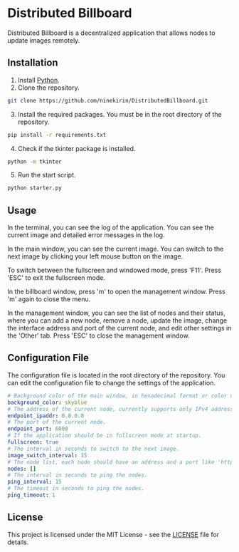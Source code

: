 # Distributed Billboard

Distributed Billboard is a decentralized application that allows nodes to update images remotely.

## Installation

1. Install [Python](https://www.python.org/downloads/).
2. Clone the repository.

```bash
git clone https://github.com/ninekirin/DistributedBillboard.git
```

3. Install the required packages. You must be in the root directory of the repository.

```bash
pip install -r requirements.txt
```

4. Check if the tkinter package is installed.

```bash
python -m tkinter
```

5. Run the start script.

```bash
python starter.py
```

## Usage

In the terminal, you can see the log of the application. You can see the current image and detailed error messages in the log.

In the main window, you can see the current image. You can switch to the next image by clicking your left mouse button on the image.

To switch between the fullscreen and windowed mode, press 'F11'. Press 'ESC' to exit the fullscreen mode.

In the billboard window, press 'm' to open the management window. Press 'm' again to close the menu.

In the management window, you can see the list of nodes and their status, where you can add a new node, remove a node, update the image, change the interface address and port of the current node, and edit other settings in the 'Other' tab. Press 'ESC' to close the management window.

## Configuration File

The configuration file is located in the root directory of the repository. You can edit the configuration file to change the settings of the application.

```yaml
# Background color of the main window, in hexadecimal format or color name.
background_color: skyblue
# The address of the current node, currently supports only IPv4 addresses.
endpoint_ipaddr: 0.0.0.0
# The port of the current node.
endpoint_port: 6000
# If the application should be in fullscreen mode at startup.
fullscreen: true
# The interval in seconds to switch to the next image.
image_switch_interval: 15
# The node list, each node should have an address and a port like 'http://<address>:<port>'.
nodes: []
# The interval in seconds to ping the nodes.
ping_interval: 15
# The timeout in seconds to ping the nodes.
ping_timeout: 1
```

## License

This project is licensed under the MIT License - see the [LICENSE](LICENSE) file for details.
